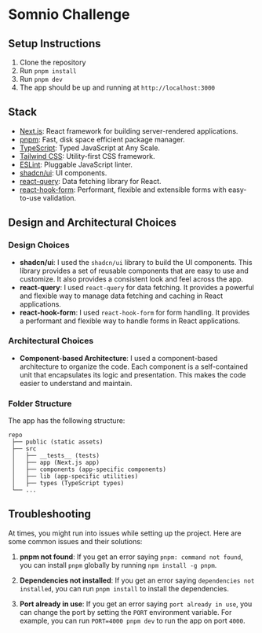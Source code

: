 # Somnio Challenge

## Setup Instructions

1. Clone the repository
2. Run `pnpm install`
3. Run `pnpm dev`
4. The app should be up and running at `http://localhost:3000`

## Stack

- [Next.js](https://nextjs.org/): React framework for building server-rendered applications.
- [pnpm](https://pnpm.io/): Fast, disk space efficient package manager.
- [TypeScript](https://www.typescriptlang.org/): Typed JavaScript at Any Scale.
- [Tailwind CSS](https://tailwindcss.com/): Utility-first CSS framework.
- [ESLint](https://eslint.org/): Pluggable JavaScript linter.
- [shadcn/ui](https://ui.shadcn.com/): UI components.
- [react-query](https://react-query.tanstack.com/): Data fetching library for React.
- [react-hook-form](https://react-hook-form.com/): Performant, flexible and extensible forms with easy-to-use validation.

## Design and Architectural Choices

### Design Choices

- **shadcn/ui**: I used the `shadcn/ui` library to build the UI components. This library provides a set of reusable components that are easy to use and customize. It also provides a consistent look and feel across the app.
- **react-query**: I used `react-query` for data fetching. It provides a powerful and flexible way to manage data fetching and caching in React applications.
- **react-hook-form**: I used `react-hook-form` for form handling. It provides a performant and flexible way to handle forms in React applications.

### Architectural Choices

- **Component-based Architecture**: I used a component-based architecture to organize the code. Each component is a self-contained unit that encapsulates its logic and presentation. This makes the code easier to understand and maintain.

### Folder Structure

The app has the following structure:

```
repo
 ├── public (static assets)
 ├── src
 │   ├── __tests__ (tests)
 │   ├── app (Next.js app)
 │   ├── components (app-specific components)
 │   ├── lib (app-specific utilities)
 │   ├── types (TypeScript types)
 └── ...

```

## Troubleshooting

At times, you might run into issues while setting up the project. Here are some common issues and their solutions:

1. **pnpm not found**: If you get an error saying `pnpm: command not found`, you can install `pnpm` globally by running `npm install -g pnpm`.

2. **Dependencies not installed**: If you get an error saying `dependencies not installed`, you can run `pnpm install` to install the dependencies.

3. **Port already in use**: If you get an error saying `port already in use`, you can change the port by setting the `PORT` environment variable. For example, you can run `PORT=4000 pnpm dev` to run the app on port `4000`.
